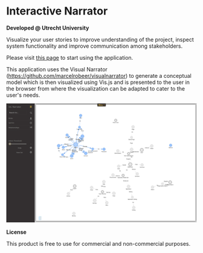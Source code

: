 # Interactive Narrator
**Developed @ Utrecht University**

Visualize your user stories to improve understanding of the project, inspect system functionality 
and improve communication among stakeholders.

Please visit [this page](http://interactivenarrator.science.uu.nl) to start using the application.

This application uses the Visual Narrator (https://github.com/marcelrobeer/visualnarrator) to generate a conceptual model which is then
visualized using Vis.js and is presented to the user in the browser from where the visualization can be adapted to cater to the 
user's needs.

![alt tag](https://github.com/Gionimo/InteractiveNarrator/blob/master/Screenshot%20Interactive%20Narrator2.png)


**License**

This product is free to use for commercial and non-commercial purposes.